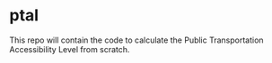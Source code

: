 # ptal
This repo will contain the code to calculate the Public Transportation Accessibility Level from scratch.
